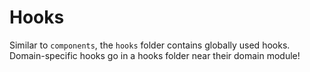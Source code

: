 # Hooks

Similar to `components`, the `hooks` folder contains globally used hooks.
Domain-specific hooks go in a hooks folder near their domain module!

